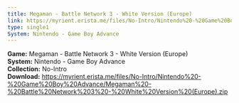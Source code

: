 ```yaml
---
title: Megaman - Battle Network 3 - White Version (Europe)
link: https://myrient.erista.me/files/No-Intro/Nintendo%20-%20Game%20Boy%20Advance/Megaman%20-%20Battle%20Network%203%20-%20White%20Version%20(Europe).zip
type: single1
System: Nintendo - Game Boy Advance
---
```

<b>Game:</b> Megaman - Battle Network 3 - White Version (Europe)<br>
<b>System:</b> Nintendo - Game Boy Advance<br>
<b>Collection:</b> No-Intro<br>
<b>Download:</b> https://myrient.erista.me/files/No-Intro/Nintendo%20-%20Game%20Boy%20Advance/Megaman%20-%20Battle%20Network%203%20-%20White%20Version%20(Europe).zip